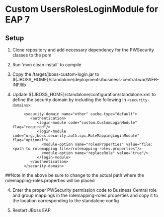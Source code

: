 Custom UsersRolesLoginModule for EAP 7
========================================

Setup
-------
1. Clone repository and add necessary dependency for the PWSecurity classes to the pom

2. Run 'mvn clean install' to compile 

3. Copy the /target/jboss-custom-login.jar to ${JBOSS_HOME}/standalone/deployments/business-central.war/WEB-INF/lib

3. Update ${JBOSS_HOME}/standalone/configuration/standalone.xml to define the security domain by including the following in `<security-domains>`:

            <security-domain name="other" cache-type="default">
               <authentication>
                  <login-module code="custom.CustomLoginModule" flag="required"/>
      			  <login-module code="org.jboss.security.auth.spi.RoleMappingLoginModule" flag="optional">
      			  	<module-option name="rolesProperties" value="file:<path to rolemapping file>/rolemapping-roles.properties"/>
      			  	<module-option name="replaceRole" value="true"/>
      			  </login-module> 
               </authentication>
            </security-domain>

##Note
In the above be sure to change <path to rolemapping file> to the actual path where the rolemapping-roles.properties will be placed


4. Enter the proper PWSecurity permission code to Business Central role and group mappings in the rolemapping-roles.properties and copy it to the location corresponding to the standalone config


5. Restart JBoss EAP